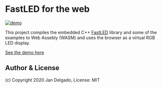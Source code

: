 # FastLED for the web

[![demo](.images/demo.png)](https://jandelgado.github.io/fastled-wasm)

This project compiles the embedded C++ [FastLED](http://fastled.io) library and
some of the examples to Web Assebly (WASM) and uses the browser as a virtual RGB
LED display.

[See the demo here](https://jandelgado.github.io/fastled-wasm)

## Author & License

(c) Copyright 2020 Jan Delgado, License: MIT

